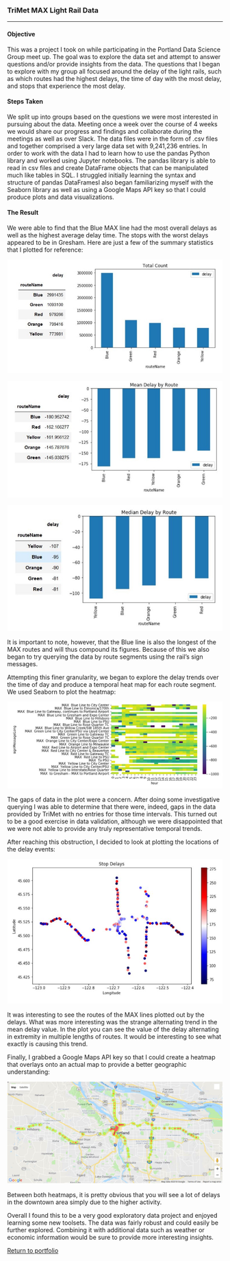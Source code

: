 ### TriMet MAX Light Rail Data
***

#### Objective

This was a project I took on while participating in the Portland Data Science Group meet up. The goal was to explore the data set and attempt to answer questions and/or provide insights from the data. The questions that I began to explore with my group all focused around the delay of the light rails, such as which routes had the highest delays, the time of day with the most delay, and stops that experience the most delay.

#### Steps Taken

We split up into groups based on the questions we were most interested in pursuing about the data. Meeting once a week over the course of 4 weeks we would share our progress and findings and collaborate during the meetings as well as over Slack. The data files were in the form of .csv files and together comprised a very large data set with 9,241,236 entries. In order to work with the data I had to learn how to use the pandas Python library and worked using Jupyter notebooks. The pandas library is able to read in csv files and create DataFrame objects that can be manipulated much like tables in SQL. I struggled initially learning the syntax and structure of pandas DataFramesI also began familiarizing myself with the Seaborn library as well as using a Google Maps API key so that I could produce plots and data visualizations. 

#### The Result

We were able to find that the Blue MAX line had the most overall delays as well as the highest average delay time. The stops with the worst delays appeared to be in Gresham. Here are just a few of the summary statistics that I plotted for reference:

![Alt text](TriMet_Rails/total_counts_route.jpg?raw=true "total_counts_route")

![Alt text](TriMet_Rails/mean_delays_route_plot.jpg?raw=true "mean_delays_route_plot")

![Alt text](TriMet_Rails/median_delays_route_plot.jpg?raw=true "median_delays_route_plot")

It is important to note, however, that the Blue line is also the longest of the MAX routes and will thus compound its figures. Because of this we also began to try querying the data by route segments using the rail’s sign messages. 

Attempting this finer granularity, we began to explore the delay trends over the time of day and produce a temporal heat map for each route segment. We used Seaborn to plot the heatmap:

![Alt text](TriMet_Rails/segment_delay_heatmap.JPG?raw=true "segment_delay_heatmap")

The gaps of data in the plot were a concern. After doing some investigative querying I was able to determine that there were, indeed, gaps in the data provided by TriMet with no entries for those time intervals. This turned out to be a good exercise in data validation, although we were disappointed that we were not able to provide any truly representative temporal trends. 

After reaching this obstruction, I decided to look at plotting the locations of the delay events:

![Alt text](TriMet_Rails/delay_stop_location.JPG?raw=true "delay_stop_location")

It was interesting to see the routes of the MAX lines plotted out by the delays. What was more interesting was the strange alternating trend in the mean delay value. In the plot you can see the value of the delay alternating in extremity in multiple lengths of routes. It would be interesting to see what exactly is causing this trend.

Finally, I grabbed a Google Maps API key so that I could create a heatmap that overlays onto an actual map to provide a better geographic understanding:

![Alt text](TriMet_Rails/api_delay_heatmap.JPG?raw=true "api_delay_heatmap")

Between both heatmaps, it is pretty obvious that you will see a lot of delays in the downtown area simply due to the higher activity. 

Overall I found this to be a very good exploratory data project and enjoyed learning some new toolsets. The data was fairly robust and could easily be further explored. Combining it with additional data such as weather or economic information would be sure to provide more interesting insights.

[Return to portfolio](https://github.com/zfregin/portfolio)
